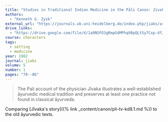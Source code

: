 ```yaml
---
title: "Studies in Traditional Indian Medicine in the Pāli Canon: Jīvaka and *Āyurveda*"
authors:
  - "Kenneth G. Zysk"
external_url: "https://journals.ub.uni-heidelberg.de/index.php/jiabs/article/view/8563/2470/8371"
drive_links:
  - "https://drive.google.com/file/d/1a0NSFO3gRmpGdMPhq98pQLtSy7Cxp-df/view?usp=drivesdk"
course: characters
tags:
  - setting
  - medicine
year: 1982
journal: jiabs
volume: 5
number: 1
pages: "70--86"
---
```


> The Pali account of the physician Jīvaka illustrates a well-established āyurvedic medical tradition and preserves at least one practice not found in classical āyurveda.

Comparing [Jīvaka's story]({% link _content/canon/pli-tv-kd8.1.md %}) to the old āyurvedic texts.
